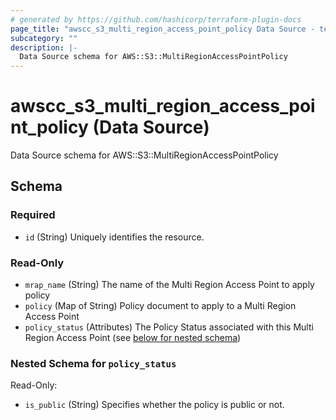 ```yaml
---
# generated by https://github.com/hashicorp/terraform-plugin-docs
page_title: "awscc_s3_multi_region_access_point_policy Data Source - terraform-provider-awscc"
subcategory: ""
description: |-
  Data Source schema for AWS::S3::MultiRegionAccessPointPolicy
---
```


# awscc_s3_multi_region_access_point_policy (Data Source)

Data Source schema for AWS::S3::MultiRegionAccessPointPolicy



<!-- schema generated by tfplugindocs -->
## Schema

### Required

- `id` (String) Uniquely identifies the resource.

### Read-Only

- `mrap_name` (String) The name of the Multi Region Access Point to apply policy
- `policy` (Map of String) Policy document to apply to a Multi Region Access Point
- `policy_status` (Attributes) The Policy Status associated with this Multi Region Access Point (see [below for nested schema](#nestedatt--policy_status))

<a id="nestedatt--policy_status"></a>
### Nested Schema for `policy_status`

Read-Only:

- `is_public` (String) Specifies whether the policy is public or not.


